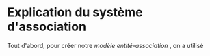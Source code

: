 # Explication du  système d'association

Tout d'abord, pour créer notre  *modèle entité-association* , on a utilisé 

